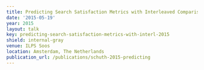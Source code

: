 ```yaml
---
title: Predicting Search Satisfaction Metrics with Interleaved Comparisons
date: '2015-05-19'
year: 2015
layout: talk
key: predicting-search-satisfaction-metrics-with-interl-2015
shield: internal-gray
venue: ILPS Soos
location: Amsterdam, The Netherlands
publication_url: /publications/schuth-2015-predicting
---
```

